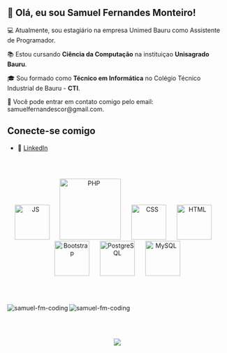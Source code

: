<h2>👋 Olá, eu sou Samuel Fernandes Monteiro!</h2>

<p>💻 Atualmente, sou estagiário na empresa Unimed Bauru como Assistente de Programador.</p>
<p>📚 Estou cursando <strong>Ciência da Computação</strong> na instituiçao <strong>Unisagrado Bauru</strong>.</p>
<p>🎓 Sou formado como <strong>Técnico em Informática</strong> no Colégio Técnico Industrial de Bauru - <strong>CTI</strong>.</p>
<p>📲 Você pode entrar em contato comigo pelo email: samuelfernandescor@gmail.com.</p>

## Conecte-se comigo
- 💼 [LinkedIn](https://www.linkedin.com/in/samuel-fernandes-51792b261)

<br><br>

<div align="center">
  <img src="https://api.iconify.design/logos:javascript.svg" alt="JS" width="80px">
  &nbsp;&nbsp;&nbsp;&nbsp;
  <img src="https://api.iconify.design/logos:php.svg" alt="PHP" width="140px">
  &nbsp;&nbsp;&nbsp;&nbsp;
  <img src="https://api.iconify.design/logos:css-3.svg" alt="CSS" width="80px;">
  &nbsp;&nbsp;&nbsp;&nbsp;
  <img src="https://api.iconify.design/logos:html-5.svg" alt="HTML" width="80px;">
  &nbsp;&nbsp;&nbsp;&nbsp;
  <img src="https://api.iconify.design/logos:bootstrap.svg" alt="Bootstrap" width="80px;">
  &nbsp;&nbsp;&nbsp;&nbsp;
  <img src="https://api.iconify.design/logos:postgresql.svg" alt="PostgreSQL" width="80px;">
  &nbsp;&nbsp;&nbsp;&nbsp;
  <img src="https://api.iconify.design/logos:mysql.svg" alt="MySQL" width="80px;">
</div>

<br><br>
<div>
  <p>
    <img align="left" src="https://github-readme-stats.vercel.app/api?username=samuel-fm-coding&show_icons=true&locale=pt-br&theme=dark" alt="samuel-fm-coding" />
  </p>
  <p>
     <img align="left" src="https://github-readme-stats.vercel.app/api/top-langs?username=samuel-fm-coding&show_icons=true&locale=pt-br&layout=compact&theme=tokyonight" alt="samuel-fm-coding" />
  </p><br />
</div>

<br><br>

<div align="center">
  <img align="center" src="https://camo.githubusercontent.com/1f66c855b942c158f6c4154b295b40a5e33e7850c1ce30081b37f3f5ff98aba7/68747470733a2f2f6b6f6d617265762e636f6d2f67687076632f3f757365726e616d653d6761627269656c726176616e68616e267374796c653d666f722d7468652d626164676526636f6c6f723d324638314637" data-canonical-src="https://komarev.com/ghpvc/?username=samuel-fm-coding&amp;style=for-the-badge&amp;color=2F81F7" style="max-width: 100%;">
</div>
